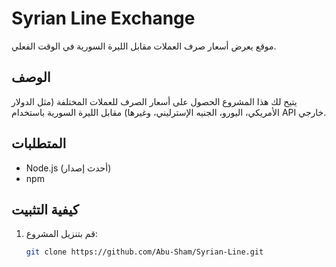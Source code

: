 # Syrian Line Exchange

موقع يعرض أسعار صرف العملات مقابل الليرة السورية في الوقت الفعلي.

## الوصف

يتيح لك هذا المشروع الحصول على أسعار الصرف للعملات المختلفة (مثل الدولار الأمريكي، اليورو، الجنيه الإسترليني، وغيرها) مقابل الليرة السورية باستخدام API خارجي.

## المتطلبات

- Node.js (أحدث إصدار)
- npm

## كيفية التثبيت

1. قم بتنزيل المشروع:
   ```bash
   git clone https://github.com/Abu-Sham/Syrian-Line.git
